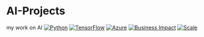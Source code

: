 # AI-Projects
my work on AI
[![Python](https://img.shields.io/badge/Python-3.8+-blue.svg)](https://python.org)
[![TensorFlow](https://img.shields.io/badge/TensorFlow-2.8+-orange.svg)](https://tensorflow.org)
[![Azure](https://img.shields.io/badge/Cloud-Azure%20ML-blue.svg)](https://azure.com)
[![Business Impact](https://img.shields.io/badge/ROI-€15M+-green.svg)]()
[![Scale](https://img.shields.io/badge/Scale-10M+%20recommendations-purple.svg)]()
